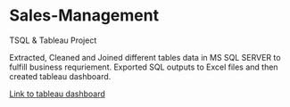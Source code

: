 # Sales-Management
TSQL &amp; Tableau Project 

Extracted, Cleaned and Joined different tables data in MS SQL SERVER to fulfill business requriement.
Exported SQL outputs to Excel files and then created tableau dashboard. 

<a href="https://public.tableau.com/app/profile/ekta.manvar/viz/SalesOverview_16424445193860/Dashboard1">Link to tableau dashboard</a>
